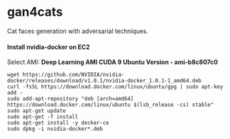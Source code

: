 # gan4cats
Cat faces generation with adversarial techniques.


#### Install nvidia-docker on EC2

Select AMI:
**Deep Learning AMI CUDA 9 Ubuntu Version - ami-b8c807c0**

    wget https://github.com/NVIDIA/nvidia-docker/releases/download/v1.0.1/nvidia-docker_1.0.1-1_amd64.deb
    curl -fsSL https://download.docker.com/linux/ubuntu/gpg | sudo apt-key add -
    sudo add-apt-repository "deb [arch=amd64] https://download.docker.com/linux/ubuntu $(lsb_release -cs) stable"
    sudo apt-get update
    sudo apt-get -f install
    sudo apt-get install -y docker-ce
    sudo dpkg -i nvidia-docker*.deb
